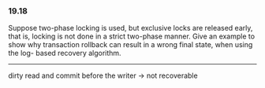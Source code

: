 ### 19.18

Suppose two-phase locking is used, but exclusive locks are released early, that
is, locking is not done in a strict two-phase manner. Give an example to show
why transaction rollback can result in a wrong final state, when using the log-
based recovery algorithm.

---

dirty read and commit before the writer -> not recoverable